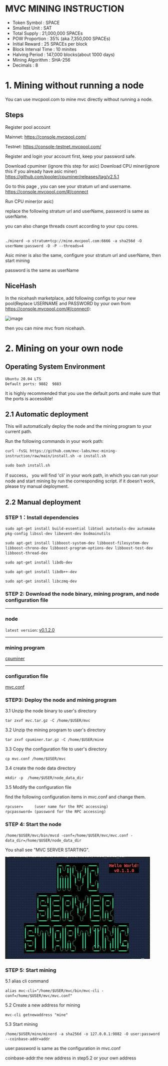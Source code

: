 # MVC MINING INSTRUCTION

 * Token Symbol : SPACE
 * Smallest Unit : SAT
 * Total Supply : 21,000,000 SPACEs
 * POW Proportion : 35% (aka 7,350,000 SPACEs)
 * Initial Reward : 25 SPACEs per block
 * Block Interval Time : 10 minites
 * Halving Period : 147,000 blocks(about 1000 days)
 * Mining Algorithm : SHA-256
 * Decimals : 8
 
# 1. Mining without running a node

You can use mvcpool.com to mine mvc directly without running a node.

## Steps
Register pool account

Mainnet: https://console.mvcpool.com/

Testnet: https://console-testnet.mvcpool.com/

Register and login your account first, keep your password safe.

Download cpuminer (ignore this step for asic)
Download CPU miner(ignore this if you already have asic miner) https://github.com/pooler/cpuminer/releases/tag/v2.5.1

Go to this page , you can see your stratum url and username. https://console.mvcpool.com/#/connect

Run CPU miner(or asic)

replace the following stratum url and userName, password is same as userName.

you can also change threads count according to your cpu cores.

```shell

./minerd -o stratum+tcp://mine.mvcpool.com:6666 -a sha256d -O userName:password -D -P --threads=4

```

Asic miner is also the same, configure your stratum url and userName, then start mining

password is the same as userName

## NiceHash

In the nicehash marketplace, add following configs to your new pool(Replace USERNAME and PASSWORD by your own from https://console.mvcpool.com/#/connect):

<img width="606" alt="image" src="https://user-images.githubusercontent.com/41569443/214824785-1d3f0c63-564a-44ca-95d5-7dbbdd07ba7e.png">

then you can mine mvc from nicehash.


# 2. Mining on your own node
## Operating System Environment
    Ubuntu 20.04 LTS
    Default ports: 9882  9883
It is highly recommended that you use the default ports and make sure that the ports is accessible!

## 2.1 Automatic deployment

This will automatically deploy the node and the mining program to your current path.

Run the following commands in your work path:

```
curl -fsSL https://github.com/mvc-labs/mvc-mining-instruction/raw/main/install.sh -o install.sh
```
```
sudo bash install.sh
```
if success， you will find 'cli' in your work path, in which you can run your node and start mining by run the corresponding script.
if it doesn't work, please try manual deployment.

## 2.2 Manual deployment
### STEP 1：Install dependencies 
```
sudo apt-get install build-essential libtool autotools-dev automake pkg-config libssl-dev libevent-dev bsdmainutils
```
```
sudo apt-get install libboost-system-dev libboost-filesystem-dev libboost-chrono-dev libboost-program-options-dev libboost-test-dev libboost-thread-dev
```
```
sudo apt-get install libdb-dev
```
```
sudo apt-get install libdb++-dev
```
```
sudo apt-get install libczmq-dev
```


### STEP 2: Download the node binary, mining program, and node configuration file

---
### node

`latest version`: [v0.1.2.0](https://github.com/mvc-labs/mvc-mining-instruction/releases/download/v0.1.2.0/mvc.tar.gz)

---
### mining program

[cpuminer](https://github.com/mvc-labs/mvc-mining-instruction/releases/download/v0.1.2.0/cpuminer.tar.gz)

---

### configuration file
[mvc.conf](https://github.com/mvc-labs/mvc-mining-instruction/releases/download/v0.1.2.0/mvc.conf)

### STEP3: Deploy the node and mining program
3.1 Unzip the node binary to user's directory
```
tar zxvf mvc.tar.gz -C /home/$USER/mvc
```
3.2 Unzip the mining program to user's directory
```
tar zxvf cpuminer.tar.gz -C /home/$USER/mine
```
3.3 Copy the configuration file to user's directory
```
cp mvc.conf /home/$USER/mvc
```
3.4 create the node data directory
```
mkdir -p  /home/$USER/node_data_dir
```
3.5 Modify the configuration file

find the following configuration items in mvc.conf and change them.
```
rpcuser=     (user name for the RPC accessing)
rpcpassword= (password for the RPC accessing)
```


### STEP 4: Start the node
```
/home/$USER/mvc/bin/mvcd -conf=/home/$USER/mvc/mvc.conf -data_dir=/home/$USER/node_data_dir
```
You shall see  "MVC SERVER STARTING".


![Banner](https://github.com/mvc-labs/mvc-mining-instruction/blob/main/start-image.jpeg)

### STEP 5: Start mining

5.1  alias cli command
```
alias mvc-cli="/home/$USER/mvc/bin/mvc-cli -conf=/home/$USER/mvc/mvc.conf"
```
5.2  Create a new address for mining
```
mvc-cli getnewaddress "mine"
```
5.3  Start mining
```
/home/$USER/mine/minerd -a sha256d -o 127.0.0.1:9882 -O user:password --coinbase-addr=addr
```

user:password is same as the configuration in mvc.conf

coinbase-addr:the new address in step5.2 or your own address
